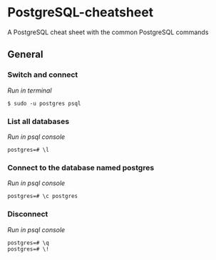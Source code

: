 # PostgreSQL-cheatsheet
A PostgreSQL cheat sheet with the common PostgreSQL commands

## General
### Switch and connect
<em>Run in terminal</em>
```
$ sudo -u postgres psql
```

### List all databases
<em>Run in psql console</em>
```
postgres=# \l
```

### Connect to the database named postgres
<em>Run in psql console</em>
```
postgres=# \c postgres
```

### Disconnect
<em>Run in psql console</em>
```
postgres=# \q
postgres=# \!
```
